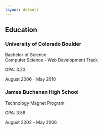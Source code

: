 ```yaml
---
layout: default
---
```


<h2>Education</h2>
<div class="resume-item mb-5">
    <div>
        <h3>University of Colorado Boulder</h3>
        <div class="company">Bachelor of Science</div>
        <div>Computer Science - Web Development Track</div>
        <p>GPA: 3.23</p>
    </div>
    <div class="resume-date">
        <span class="text-primary">August 2006 - May 2010</span>
    </div>
</div>
<div class="resume-item">
    <div>
        <h3>James Buchanan High School</h3>
        <div class="company">Technology Magnet Program</div>
        <p>GPA: 3.56</p>
    </div>
    <div class="resume-date">
        <span class="text-primary">August 2002 - May 2006</span>
    </div>
</div>
